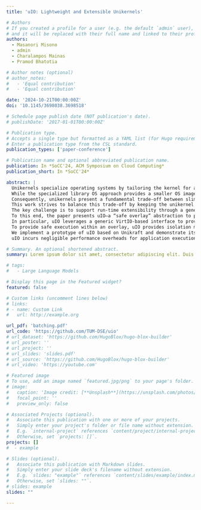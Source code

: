 ```yaml
---
title: 'uIO: Lightweight and Extensible Unikernels'

# Authors
# If you created a profile for a user (e.g. the default `admin` user), write the username (folder name) here
# and it will be replaced with their full name and linked to their profile.
authors:
  - Masanori Misono
  - admin
  - Charalampos Mainas
  - Pramod Bhatotia

# Author notes (optional)
# author_notes:
#   - 'Equal contribution'
#   - 'Equal contribution'

date: '2024-10-21T00:00:00Z'
doi: '10.1145/3698038.3698518'

# Schedule page publish date (NOT publication's date).
# publishDate: '2017-01-01T00:00:00Z'

# Publication type.
# Accepts a single type but formatted as a YAML list (for Hugo requirements).
# Enter a publication type from the CSL standard.
publication_types: ['paper-conference']

# Publication name and optional abbreviated publication name.
publication: In *SoCC'24, ACM Symposium on Cloud Computing*
publication_short: In *SoCC'24*

abstract: |
  Unikernels specialize operating systems by tailoring the kernel for a specific application at compile time.
  While the specialized library OS approach provides a smaller OS imagethus improving the bootup process, performance, migration costs, and reliable/trusted computing base—at the same time, unikernels lack run-time extensibility, which is imperative to support “on-demand” auxiliary tasks and tools, e.g., debugging, monitoring, re-configuration, and system management and deployment in a typical cloud environment.
  Consequently, unikernels present a fundamental trade-off between slimness of the OS image size at the compile time vs. flexibility of supported auxiliary functionality at the run-time.
  This work strives to balance this trade-off by keeping the unikernel system image as minimal as possible to solely support the application functionality in the “common case”, while providing “on-demand" extensibility for auxiliary tasks at run-time.
  The key challenge is to support run-time extensibility through a generic interface in a safe manner.
  To this end, the paper presents uIO—a “safe overlay” abstraction to provide runtime extensibility in unikernels, while maintaining the unikernel benefits.
  In particular, uIO leverages a generic VirtIO-based interface to provide an overlay for auxiliary programs, i.e., users can load external programs into the unikernels’ address space and run them, i.e., “on-demand” extensibility through a generic file system interface.
  To provide safe execution within an overlay, uIO provides isolation mechanisms leveraging hardware-assisted memory isolation (MPK) and language-runtime-based execution (eBPF).
  We implement a prototype of uIO based on Unikraft and demonstrate its applicability to support a range of auxiliary use cases.
  uIO incurs negligible performance overheads for application execution in the common case while providing run-time extensibility to support auxiliary use cases.

# Summary. An optional shortened abstract.
summary: Lorem ipsum dolor sit amet, consectetur adipiscing elit. Duis posuere tellus ac convallis placerat. Proin tincidunt magna sed ex sollicitudin condimentum.

# tags:
#   - Large Language Models

# Display this page in the Featured widget?
featured: false

# Custom links (uncomment lines below)
# links:
# - name: Custom Link
#   url: http://example.org

url_pdf: 'batching.pdf'
url_code: 'https://github.com/TUM-DSE/uio'
# url_dataset: 'https://github.com/HugoBlox/hugo-blox-builder'
# url_poster: ''
# url_project: ''
# url_slides: 'slides.pdf'
# url_source: 'https://github.com/HugoBlox/hugo-blox-builder'
# url_video: 'https://youtube.com'

# Featured image
# To use, add an image named `featured.jpg/png` to your page's folder.
# image:
#   caption: 'Image credit: [**Unsplash**](https://unsplash.com/photos/pLCdAaMFLTE)'
#   focal_point: ''
#   preview_only: false

# Associated Projects (optional).
#   Associate this publication with one or more of your projects.
#   Simply enter your project's folder or file name without extension.
#   E.g. `internal-project` references `content/project/internal-project/index.md`.
#   Otherwise, set `projects: []`.
projects: []
#  - example

# Slides (optional).
#   Associate this publication with Markdown slides.
#   Simply enter your slide deck's filename without extension.
#   E.g. `slides: "example"` references `content/slides/example/index.md`.
#   Otherwise, set `slides: ""`.
# slides: example
slides: ""

---
```


